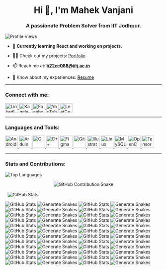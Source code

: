 <h1 align="center">Hi 👋, I'm Mahek Vanjani</h1>
<h3 align="center">A passionate Problem Solver from IIT Jodhpur.</h3>

<p align="left">
  <img src="https://komarev.com/ghpvc/?username=mahekvanjani611&label=Profile%20views&color=0e75b6&style=flat" alt="Profile Views" />
</p>

- 🔭 **Currently learning React and working on projects.**  

- 👨‍💻 Check out my projects: [Portfolio](https://mahekvanjani6112024.netlify.app/)  

- 📫 Reach me at: **b22ee088@iitj.ac.in**  

- 📄 Know about my experiences: [Resume](https://drive.google.com/file/d/10F5N3U0MvUhjI_zlas32_8uv2OLxzrqV/view?usp=sharing)  

---

<h3 align="left">Connect with me:</h3>
<p align="left">
  <a href="https://linkedin.com/in/mahekvanjani" target="_blank">
    <img align="center" src="https://raw.githubusercontent.com/rahuldkjain/github-profile-readme-generator/master/src/images/icons/Social/linked-in-alt.svg" alt="LinkedIn" height="30" width="40" />
  </a>
  <a href="https://kaggle.com/mahekvanjani" target="_blank">
    <img align="center" src="https://raw.githubusercontent.com/rahuldkjain/github-profile-readme-generator/master/src/images/icons/Social/kaggle.svg" alt="Kaggle" height="30" width="40" />
  </a>
  <a href="https://www.facebook.com/mahekvanjani" target="_blank">
    <img align="center" src="https://raw.githubusercontent.com/rahuldkjain/github-profile-readme-generator/master/src/images/icons/Social/facebook.svg" alt="Facebook" height="30" width="40" />
  </a>
  <a href="https://www.youtube.com/c/mahekvanjani" target="_blank">
    <img align="center" src="https://raw.githubusercontent.com/rahuldkjain/github-profile-readme-generator/master/src/images/icons/Social/youtube.svg" alt="YouTube" height="30" width="40" />
  </a>
  <a href="https://www.leetcode.com/mahekvanjani06" target="_blank">
    <img align="center" src="https://raw.githubusercontent.com/rahuldkjain/github-profile-readme-generator/master/src/images/icons/Social/leet-code.svg" alt="LeetCode" height="30" width="40" />
  </a>
</p>

---

<h3 align="left">Languages and Tools:</h3>
<p align="left">
  <a href="https://developer.android.com" target="_blank">
    <img src="https://raw.githubusercontent.com/devicons/devicon/master/icons/android/android-original-wordmark.svg" alt="Android" width="40" height="40" />
  </a>
  <a href="https://www.arduino.cc/" target="_blank">
    <img src="https://cdn.worldvectorlogo.com/logos/arduino-1.svg" alt="Arduino" width="40" height="40" />
  </a>
  <a href="https://www.cprogramming.com/" target="_blank">
    <img src="https://raw.githubusercontent.com/devicons/devicon/master/icons/c/c-original.svg" alt="C" width="40" height="40" />
  </a>
  <a href="https://www.w3schools.com/cpp/" target="_blank">
    <img src="https://raw.githubusercontent.com/devicons/devicon/master/icons/cplusplus/cplusplus-original.svg" alt="C++" width="40" height="40" />
  </a>
  <a href="https://www.figma.com/" target="_blank">
    <img src="https://www.vectorlogo.zone/logos/figma/figma-icon.svg" alt="Figma" width="40" height="40" />
  </a>
  <a href="https://git-scm.com/" target="_blank">
    <img src="https://www.vectorlogo.zone/logos/git-scm/git-scm-icon.svg" alt="Git" width="40" height="40" />
  </a>
  <a href="https://www.adobe.com/in/products/illustrator.html" target="_blank">
    <img src="https://www.vectorlogo.zone/logos/adobe_illustrator/adobe_illustrator-icon.svg" alt="Illustrator" width="40" height="40" />
  </a>
  <a href="https://www.linux.org/" target="_blank">
    <img src="https://raw.githubusercontent.com/devicons/devicon/master/icons/linux/linux-original.svg" alt="Linux" width="40" height="40" />
  </a>
  <a href="https://www.mysql.com/" target="_blank">
    <img src="https://raw.githubusercontent.com/devicons/devicon/master/icons/mysql/mysql-original-wordmark.svg" alt="MySQL" width="40" height="40" />
  </a>
  <a href="https://opencv.org/" target="_blank">
    <img src="https://www.vectorlogo.zone/logos/opencv/opencv-icon.svg" alt="OpenCV" width="40" height="40" />
  </a>
  <a href="https://www.tensorflow.org" target="_blank">
    <img src="https://www.vectorlogo.zone/logos/tensorflow/tensorflow-icon.svg" alt="TensorFlow" width="40" height="40" />
  </a>
</p>

---

<h3 align="left">Stats and Contributions:</h3>

<p align="left">
  <img src="https://github-readme-stats.vercel.app/api/top-langs?username=mahekvanjani611&show_icons=true&locale=en&layout=compact" alt="Top Languages" />
</p>

<p align="center">
  <img src="https://raw.githubusercontent.com/MahekVanjani611/MahekVanjani611/output/github-contribution-grid-snake.svg" alt="GitHub Contribution Snake" />
</p>

<p>&nbsp;
  <img align="center" src="https://github-readme-stats.vercel.app/api?username=mahekvanjani611&show_icons=true&locale=en" alt="GitHub Stats" />
</p>



![GitHub Stats](https://github-readme-stats.vercel.app/api?username=MahekVanjani611&show_icons=true)
![Generate Snakes](https://raw.githubusercontent.com/MahekVanjani611/MahekVanjani611/output/github-contribution-grid-snake.svg)
![GitHub Stats](https://github-readme-stats.vercel.app/api?username=MahekVanjani611&show_icons=true)
![Generate Snakes](https://raw.githubusercontent.com/MahekVanjani611/MahekVanjani611/output/github-contribution-grid-snake.svg)
![GitHub Stats](https://github-readme-stats.vercel.app/api?username=MahekVanjani611&show_icons=true)
![Generate Snakes](https://raw.githubusercontent.com/MahekVanjani611/MahekVanjani611/output/github-contribution-grid-snake.svg)
![GitHub Stats](https://github-readme-stats.vercel.app/api?username=MahekVanjani611&show_icons=true)
![Generate Snakes](https://raw.githubusercontent.com/MahekVanjani611/MahekVanjani611/output/github-contribution-grid-snake.svg)
![GitHub Stats](https://github-readme-stats.vercel.app/api?username=MahekVanjani611&show_icons=true)
![Generate Snakes](https://raw.githubusercontent.com/MahekVanjani611/MahekVanjani611/output/github-contribution-grid-snake.svg)
![GitHub Stats](https://github-readme-stats.vercel.app/api?username=MahekVanjani611&show_icons=true)
![Generate Snakes](https://raw.githubusercontent.com/MahekVanjani611/MahekVanjani611/output/github-contribution-grid-snake.svg)
![GitHub Stats](https://github-readme-stats.vercel.app/api?username=MahekVanjani611&show_icons=true)
![Generate Snakes](https://raw.githubusercontent.com/MahekVanjani611/MahekVanjani611/output/github-contribution-grid-snake.svg)
![GitHub Stats](https://github-readme-stats.vercel.app/api?username=MahekVanjani611&show_icons=true)
![Generate Snakes](https://raw.githubusercontent.com/MahekVanjani611/MahekVanjani611/output/github-contribution-grid-snake.svg)
![GitHub Stats](https://github-readme-stats.vercel.app/api?username=MahekVanjani611&show_icons=true)
![Generate Snakes](https://raw.githubusercontent.com/MahekVanjani611/MahekVanjani611/output/github-contribution-grid-snake.svg)
![GitHub Stats](https://github-readme-stats.vercel.app/api?username=MahekVanjani611&show_icons=true)
![Generate Snakes](https://raw.githubusercontent.com/MahekVanjani611/MahekVanjani611/output/github-contribution-grid-snake.svg)
![GitHub Stats](https://github-readme-stats.vercel.app/api?username=MahekVanjani611&show_icons=true)
![Generate Snakes](https://raw.githubusercontent.com/MahekVanjani611/MahekVanjani611/output/github-contribution-grid-snake.svg)
![GitHub Stats](https://github-readme-stats.vercel.app/api?username=MahekVanjani611&show_icons=true)
![Generate Snakes](https://raw.githubusercontent.com/MahekVanjani611/MahekVanjani611/output/github-contribution-grid-snake.svg)
![GitHub Stats](https://github-readme-stats.vercel.app/api?username=MahekVanjani611&show_icons=true)
![Generate Snakes](https://raw.githubusercontent.com/MahekVanjani611/MahekVanjani611/output/github-contribution-grid-snake.svg)
![GitHub Stats](https://github-readme-stats.vercel.app/api?username=MahekVanjani611&show_icons=true)
![Generate Snakes](https://raw.githubusercontent.com/MahekVanjani611/MahekVanjani611/output/github-contribution-grid-snake.svg)
![GitHub Stats](https://github-readme-stats.vercel.app/api?username=MahekVanjani611&show_icons=true)
![Generate Snakes](https://raw.githubusercontent.com/MahekVanjani611/MahekVanjani611/output/github-contribution-grid-snake.svg)
![GitHub Stats](https://github-readme-stats.vercel.app/api?username=MahekVanjani611&show_icons=true)
![Generate Snakes](https://raw.githubusercontent.com/MahekVanjani611/MahekVanjani611/output/github-contribution-grid-snake.svg)
![GitHub Stats](https://github-readme-stats.vercel.app/api?username=MahekVanjani611&show_icons=true)
![Generate Snakes](https://raw.githubusercontent.com/MahekVanjani611/MahekVanjani611/output/github-contribution-grid-snake.svg)
![GitHub Stats](https://github-readme-stats.vercel.app/api?username=MahekVanjani611&show_icons=true)
![Generate Snakes](https://raw.githubusercontent.com/MahekVanjani611/MahekVanjani611/output/github-contribution-grid-snake.svg)
![GitHub Stats](https://github-readme-stats.vercel.app/api?username=MahekVanjani611&show_icons=true)
![Generate Snakes](https://raw.githubusercontent.com/MahekVanjani611/MahekVanjani611/output/github-contribution-grid-snake.svg)
![GitHub Stats](https://github-readme-stats.vercel.app/api?username=MahekVanjani611&show_icons=true)
![Generate Snakes](https://raw.githubusercontent.com/MahekVanjani611/MahekVanjani611/output/github-contribution-grid-snake.svg)
![GitHub Stats](https://github-readme-stats.vercel.app/api?username=MahekVanjani611&show_icons=true)
![Generate Snakes](https://raw.githubusercontent.com/MahekVanjani611/MahekVanjani611/output/github-contribution-grid-snake.svg)
![GitHub Stats](https://github-readme-stats.vercel.app/api?username=MahekVanjani611&show_icons=true)
![Generate Snakes](https://raw.githubusercontent.com/MahekVanjani611/MahekVanjani611/output/github-contribution-grid-snake.svg)
![GitHub Stats](https://github-readme-stats.vercel.app/api?username=MahekVanjani611&show_icons=true)
![Generate Snakes](https://raw.githubusercontent.com/MahekVanjani611/MahekVanjani611/output/github-contribution-grid-snake.svg)
![GitHub Stats](https://github-readme-stats.vercel.app/api?username=MahekVanjani611&show_icons=true)
![Generate Snakes](https://raw.githubusercontent.com/MahekVanjani611/MahekVanjani611/output/github-contribution-grid-snake.svg)
